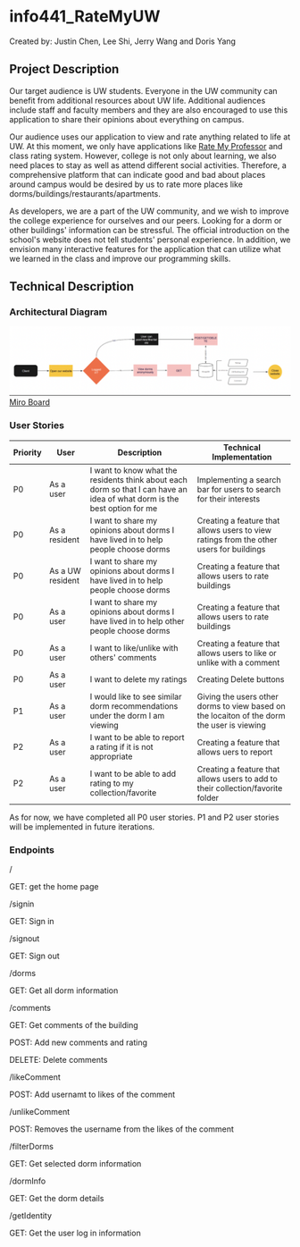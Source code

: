 # info441_RateMyUW

Created by: Justin Chen, Lee Shi, Jerry Wang and Doris Yang

## Project Description

Our target audience is UW students. Everyone in the UW community can benefit from additional resources about UW life. Additional audiences include staff and faculty members and they are also encouraged to use this application to share their opinions about everything on campus.

Our audience uses our application to view and rate anything related to life at UW. At this moment, we only have applications like [Rate My Professor](https://www.ratemyprofessors.com) and class rating system. However, college is not only about learning, we also need places to stay as well as attend different social activities. Therefore, a comprehensive platform that can indicate good and bad about places around campus would be desired by us to rate more places like dorms/buildings/restaurants/apartments.

As developers, we are a part of the UW community, and we wish to improve the college experience for ourselves and our peers. Looking for a dorm or other buildings' information can be stressful. The official introduction on the school's website does not tell students' personal experience. In addition, we envision many interactive features for the application that can utilize what we learned in the class and improve our programming skills.

## Technical Description

### Architectural Diagram

![title](public/imgs/flowchart.png)
[Miro Board](https://miro.com/welcomeonboard/ZEs0b2F5QjhKbFJZSjNqcFJxZzBkaGNxVFJDTDMzOWNKRDlOM1JMNERJVnZqOU5yV1lNZXlkclUwTzhsRVF1SnwzMDc0NDU3MzUwODMwNjQ3NjI3?invite_link_id=208893898690)

### User Stories

| Priority      | User | Description      | Technical Implementation      |
| ----------- | ----------- | ----------- | ----------- |
| P0      | As a user       | I want to know what the residents think about each dorm so that I can have an idea of what dorm is the best option for me       | Implementing a search bar for users to search for their interests ||
| P0   | As a resident        |I want to share my opinions about dorms I have lived in to help people choose dorms          | Creating a feature that allows users to view ratings from the other users for buildings ||
|P0 | As a UW resident | I want to share my opinions about dorms I have lived in to help people choose dorms| Creating a feature that allows users to rate buildings ||
|P0 | As a user | I want to share my opinions about dorms I have lived in to help other people choose dorms | Creating a feature that allows users to rate buildings ||
|P0 | As a user | I want to like/unlike with others' comments | Creating a feature that allows users to like or unlike with a comment ||
|P0 | As a user | I want to delete my ratings | Creating Delete buttons||
|P1 | As a user | I would like to see similar dorm recommendations under the dorm I am viewing | Giving the users other dorms to view based on the locaiton of the dorm the user is viewing ||
|P2| As a user | I want to be able to report a rating if it is not appropriate | Creating a feature that allows uers to report ||
|P2 | As a user | I want to be able to add rating to my collection/favorite | Creating a feature that allows users to add to their collection/favorite folder||

As for now, we have completed all P0 user stories. P1 and P2 user stories will be implemented in future iterations. 

### Endpoints

/

GET: get the home page

/signin

GET: Sign in

/signout

GET: Sign out

/dorms

GET: Get all dorm information

/comments

GET: Get comments of the building

POST: Add new comments and rating

DELETE: Delete comments

/likeComment

POST: Add usernamt to likes of the comment

/unlikeComment

POST: Removes the username from the likes of the comment

/filterDorms

GET: Get selected dorm information

/dormInfo

GET: Get the dorm details

/getIdentity

GET: Get the user log in information
